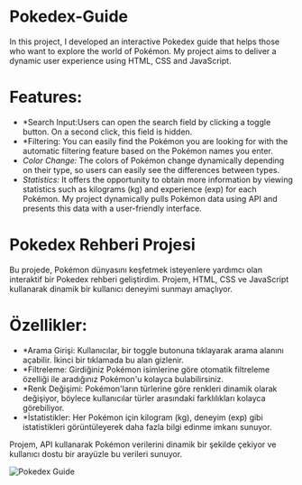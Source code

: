 # Pokedex-Guide

In this project, I developed an interactive Pokedex guide that helps those who want to explore the world of Pokémon. 
My project aims to deliver a dynamic user experience using HTML, CSS and JavaScript.

# Features:
- *Search Input:Users can open the search field by clicking a toggle button. On a second click, this field is hidden.
- *Filtering: You can easily find the Pokémon you are looking for with the automatic filtering feature based on the Pokémon names you enter.
- *Color Change:* The colors of Pokémon change dynamically depending on their type, so users can easily see the differences between types.
- *Statistics:* It offers the opportunity to obtain more information by viewing statistics such as kilograms (kg) and experience (exp) for each Pokémon.
My project dynamically pulls Pokémon data using API and presents this data with a user-friendly interface.

# Pokedex Rehberi Projesi

Bu projede, Pokémon dünyasını keşfetmek isteyenlere yardımcı olan interaktif bir Pokedex rehberi geliştirdim. Projem, HTML, CSS ve JavaScript kullanarak dinamik bir kullanıcı deneyimi sunmayı amaçlıyor.

# Özellikler:
- *Arama Girişi: Kullanıcılar, bir toggle butonuna tıklayarak arama alanını açabilir. İkinci bir tıklamada bu alan gizlenir.
- *Filtreleme: Girdiğiniz Pokémon isimlerine göre otomatik filtreleme özelliği ile aradığınız Pokémon'u kolayca bulabilirsiniz.
- *Renk Değişimi: Pokémon'ların türlerine göre renkleri dinamik olarak değişiyor, böylece kullanıcılar türler arasındaki farklılıkları kolayca görebiliyor.
- *İstatistikler: Her Pokémon için kilogram (kg), deneyim (exp) gibi istatistikleri görüntüleyerek daha fazla bilgi edinme imkanı sunuyor.

Projem, API kullanarak Pokémon verilerini dinamik bir şekilde çekiyor ve kullanıcı dostu bir arayüzle bu verileri sunuyor.

![Pokedex Guide](https://github.com/user-attachments/assets/7ea44991-93cb-48c6-afab-9b8a585942b1)
